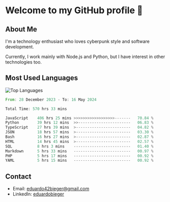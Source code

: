 # Welcome to my GitHub profile 👋

## About Me
I'm a technology enthusiast who loves cyberpunk style and software development.

Currently, I work mainly with Node.js and Python, but I have interest in other technologies too.

## Most Used Languages
![Top Languages](https://github-readme-stats.vercel.app/api/top-langs/?username=eduardobieger&layout=compact&theme=radical)

<!--START_SECTION:waka-->

```rust
From: 28 December 2023 - To: 16 May 2024

Total Time: 570 hrs 33 mins

JavaScript    406 hrs 25 mins >>>>>>>>>>>>>>>>>>-------   70.84 %
Python        39 hrs 12 mins  >>-----------------------   06.83 %
TypeScript    27 hrs 39 mins  >------------------------   04.82 %
JSON          18 hrs 57 mins  >------------------------   03.30 %
Bash          16 hrs 27 mins  >------------------------   02.87 %
HTML          14 hrs 45 mins  >------------------------   02.57 %
SQL           8 hrs 3 mins    -------------------------   01.40 %
Markdown      5 hrs 33 mins   -------------------------   00.97 %
PHP           5 hrs 17 mins   -------------------------   00.92 %
YAML          5 hrs 15 mins   -------------------------   00.92 %
```

<!--END_SECTION:waka-->

## Contact
- Email: eduardo42bieger@gmail.com 
- LinkedIn: [eduardobieger](https://www.linkedin.com/in/eduardo-bieger/)
